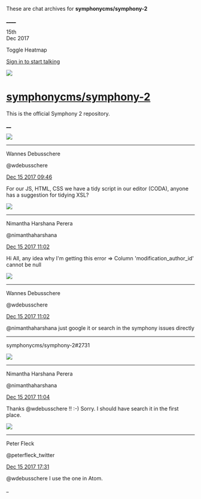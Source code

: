 These are chat archives for **symphonycms/symphony-2**

[__](/symphonycms/symphony-2/archives/2017/12/16)[__](/symphonycms/symphony-2/archives/2017/12/14)

15th  
Dec 2017

Toggle Heatmap

[Sign in to start talking](/login?action=login&button=archive-login)

![](https://avatars-02.gitter.im/group/iv/3/57542c45c43b8c601977197e?s=48)

#  [symphonycms/symphony-2](/symphonycms/symphony-2)

This is the official Symphony 2 repository.

[ __](/orgs/symphonycms/rooms "More symphonycms rooms")

![](https://avatars1.githubusercontent.com/u/4136426?v=4&s=30)

____

Wannes Debusschere

@wdebusschere

[Dec 15 2017
09:46](https://gitter.im/symphonycms/symphony-2?at=5a3399fdba39a53f1a632730)

For our JS, HTML, CSS we have a tidy script in our editor (CODA), anyone has a
suggestion for tidying XSL?

![](https://avatars2.githubusercontent.com/u/10864598?v=4&s=30)

____

Nimantha Harshana Perera

@nimanthaharshana

[Dec 15 2017
11:02](https://gitter.im/symphonycms/symphony-2?at=5a33abaaffa3e379193e4423)

Hi All, any idea why I'm getting this error => Column 'modification_author_id'
cannot be null

![](https://avatars1.githubusercontent.com/u/4136426?v=4&s=30)

____

Wannes Debusschere

@wdebusschere

[Dec 15 2017
11:02](https://gitter.im/symphonycms/symphony-2?at=5a33abe11a4e6c822310e816)

@nimanthaharshana just google it or search in the symphony issues directly

____

symphonycms/symphony-2#2731

![](https://avatars2.githubusercontent.com/u/10864598?v=4&s=30)

____

Nimantha Harshana Perera

@nimanthaharshana

[Dec 15 2017
11:04](https://gitter.im/symphonycms/symphony-2?at=5a33ac33ffa3e379193e4623)

Thanks @wdebusschere !! :-) Sorry. I should have search it in the first place.

![](https://pbs.twimg.com/profile_images/852618028/peterSmall_bigger.jpg)

____

Peter Fleck

@peterfleck_twitter

[Dec 15 2017
17:31](https://gitter.im/symphonycms/symphony-2?at=5a3406e91a4e6c8223131232)

@wdebusschere I use the one in Atom.

_

